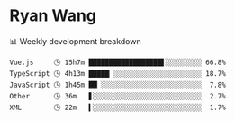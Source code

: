 # Ryan Wang

 <!-- waka-box start -->
📊 Weekly development breakdown
```text
Vue.js     🕓 15h7m ██████████████████▋░░░░░░░░░ 66.8%
TypeScript 🕓 4h13m █████▏░░░░░░░░░░░░░░░░░░░░░░ 18.7%
JavaScript 🕓 1h45m ██▏░░░░░░░░░░░░░░░░░░░░░░░░░  7.8%
Other      🕓 36m   ▋░░░░░░░░░░░░░░░░░░░░░░░░░░░  2.7%
XML        🕓 22m   ▍░░░░░░░░░░░░░░░░░░░░░░░░░░░  1.7%
```
<!-- Powered by https://github.com/YouEclipse/waka-box-go . -->
<!-- waka-box end -->